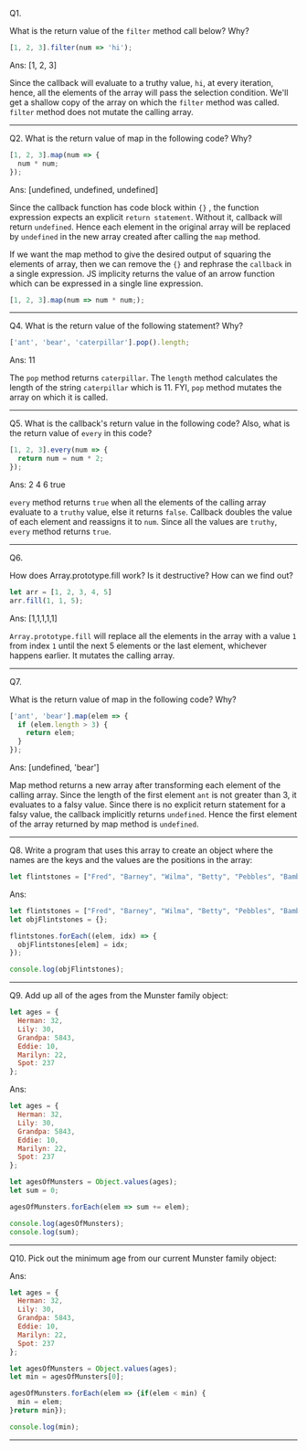 Q1.

What is the return value of the `filter` method call below? Why?

```javascript
[1, 2, 3].filter(num => 'hi');
```

Ans: 
[1, 2, 3]


Since the callback will evaluate to a truthy value, `hi`, at every iteration, hence, all the elements of the array will pass the selection condition. We'll get a shallow copy of the array on which the `filter` method was called. `filter` method does not mutate the calling array.

------

Q2.
What is the return value of map in the following code? Why?

```javascript
[1, 2, 3].map(num => {
  num * num;
});
```

Ans:
[undefined, undefined, undefined]

Since the callback function has code block within `{}` , the function expression expects an explicit `return statement`. Without it, callback will return `undefined`. Hence each element in the original array will be replaced by `undefined` in the new array created after calling the `map` method.

If we want the map method to give the desired output of squaring the elements of array, then we can remove the `{}` and rephrase the `callback` in a single expression. JS implicity returns the value of an arrow function which can be expressed in a single line expression.

```javascript
[1, 2, 3].map(num => num * num;);
```

----------

Q4. 
What is the return value of the following statement? Why?

```javascript
['ant', 'bear', 'caterpillar'].pop().length;
```

Ans:
11

The `pop` method returns `caterpillar`. The `length` method calculates the length of the string `caterpillar` which is 11. FYI, `pop` method mutates the array on which it is called. 

----------

Q5.
What is the callback's return value in the following code? Also, what is the return value of `every` in this code?

```javascript
[1, 2, 3].every(num => {
  return num = num * 2;
});
```

Ans:
2
4
6
true

`every` method returns `true` when all the elements of the calling array evaluate to a `truthy` value, else it returns `false`. Callback doubles the value of each element and reassigns it to `num`. Since all the values are `truthy`, `every` method returns `true`.

-----

Q6.

How does Array.prototype.fill work? Is it destructive? How can we find out?
```javascript
let arr = [1, 2, 3, 4, 5]
arr.fill(1, 1, 5);
```
Ans:
[1,1,1,1,1]

`Array.prototype.fill` will replace all the elements in the array with a value `1` from index `1` until the next 5 elements or the last element, whichever happens earlier. It mutates the calling array.

-----

Q7.

What is the return value of map in the following code? Why?

```javascript
['ant', 'bear'].map(elem => {
  if (elem.length > 3) {
    return elem;
  }
});
```

Ans:
[undefined, 'bear']

Map method returns a new array after transforming each element of the calling array. Since the length of the first element `ant` is not greater than 3, it evaluates to a falsy value. Since there is no explicit return statement for a falsy value, the callback implicitly returns `undefined`. Hence the first element of the array returned by map method is `undefined`.

------

Q8.
Write a program that uses this array to create an object where the names are the keys and the values are the positions in the array:

```javascript
let flintstones = ["Fred", "Barney", "Wilma", "Betty", "Pebbles", "Bambam"];
```
Ans:

```javascript
let flintstones = ["Fred", "Barney", "Wilma", "Betty", "Pebbles", "Bambam"];
let objFlintstones = {};

flintstones.forEach((elem, idx) => {
  objFlintstones[elem] = idx;
});

console.log(objFlintstones);

```


---
Q9.
Add up all of the ages from the Munster family object:

```javascript
let ages = {
  Herman: 32,
  Lily: 30,
  Grandpa: 5843,
  Eddie: 10,
  Marilyn: 22,
  Spot: 237
};
```

Ans:

```javascript
let ages = {
  Herman: 32,
  Lily: 30,
  Grandpa: 5843,
  Eddie: 10,
  Marilyn: 22,
  Spot: 237
};

let agesOfMunsters = Object.values(ages);
let sum = 0;

agesOfMunsters.forEach(elem => sum += elem);

console.log(agesOfMunsters);
console.log(sum);

```

-------

Q10.
Pick out the minimum age from our current Munster family object:

Ans:

```javascript
let ages = {
  Herman: 32,
  Lily: 30,
  Grandpa: 5843,
  Eddie: 10,
  Marilyn: 22,
  Spot: 237
};

let agesOfMunsters = Object.values(ages);
let min = agesOfMunsters[0];

agesOfMunsters.forEach(elem => {if(elem < min) {
  min = elem;
}return min});

console.log(min);
```

-----
